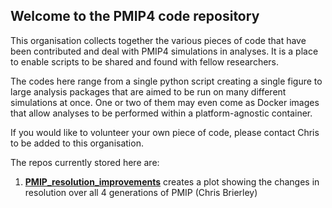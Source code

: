 ## Welcome to the PMIP4 code repository

This organisation collects together the various pieces of code that have been contributed and deal with PMIP4 simulations in analyses. It is a place to enable scripts to be shared and found with fellow researchers. 

The codes here range from a single python script creating a single figure to large analysis packages that are aimed to be run on many different simulations at once. One or two of them may even come as Docker images that allow analyses to be performed within a platform-agnostic container. 

If you would like to volunteer your own piece of code, please contact Chris to be added to this organisation. 

The repos currently stored here are:
1. **[PMIP_resolution_improvements](https://github.com/pmip4/PMIP_resolution_improvements)** creates a plot showing the changes in resolution over all 4 generations of PMIP (Chris Brierley)
